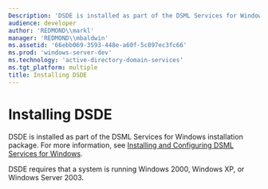 ```yaml
---
Description: 'DSDE is installed as part of the DSML Services for Windows installation package. For more information, see Installing and Configuring DSML Services for Windows.'
audience: developer
author: 'REDMOND\\markl'
manager: 'REDMOND\\mbaldwin'
ms.assetid: '66ebb069-3593-448e-a60f-5c897ec3fc66'
ms.prod: 'windows-server-dev'
ms.technology: 'active-directory-domain-services'
ms.tgt_platform: multiple
title: Installing DSDE
---
```


# Installing DSDE

DSDE is installed as part of the DSML Services for Windows installation package. For more information, see [Installing and Configuring DSML Services for Windows](https://msdn.microsoft.com/library/aa813626).

DSDE requires that a system is running Windows 2000, Windows XP, or Windows Server 2003.

 

 



